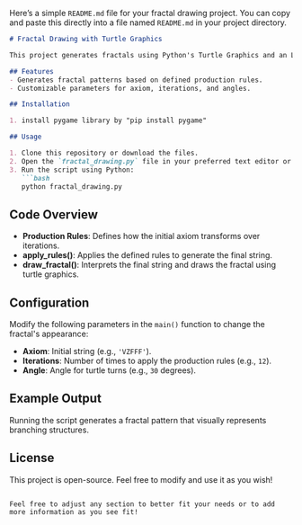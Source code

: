 Here’s a simple `README.md` file for your fractal drawing project. You can copy and paste this directly into a file named `README.md` in your project directory.

```markdown
# Fractal Drawing with Turtle Graphics

This project generates fractals using Python's Turtle Graphics and an L-System (Lindenmayer System).

## Features
- Generates fractal patterns based on defined production rules.
- Customizable parameters for axiom, iterations, and angles.

## Installation

1. install pygame library by "pip install pygame"

## Usage

1. Clone this repository or download the files.
2. Open the `fractal_drawing.py` file in your preferred text editor or IDE.
3. Run the script using Python:
   ```bash
   python fractal_drawing.py
   ```

## Code Overview

- **Production Rules**: Defines how the initial axiom transforms over iterations.
- **apply_rules()**: Applies the defined rules to generate the final string.
- **draw_fractal()**: Interprets the final string and draws the fractal using turtle graphics.

## Configuration

Modify the following parameters in the `main()` function to change the fractal's appearance:
- **Axiom**: Initial string (e.g., `'VZFFF'`).
- **Iterations**: Number of times to apply the production rules (e.g., `12`).
- **Angle**: Angle for turtle turns (e.g., `30` degrees).

## Example Output

Running the script generates a fractal pattern that visually represents branching structures.

## License

This project is open-source. Feel free to modify and use it as you wish!
```

Feel free to adjust any section to better fit your needs or to add more information as you see fit!